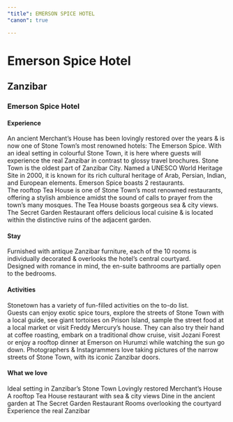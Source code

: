 ```yaml
---
"title": EMERSON SPICE HOTEL
"canon": true

---
```


# Emerson Spice Hotel
## Zanzibar
### Emerson Spice Hotel

#### Experience
An ancient Merchant’s House has been lovingly restored over the years &amp; is now one of Stone Town’s most renowned hotels:  The Emerson Spice.
With an ideal setting in colourful Stone Town, it is here where guests will experience the real Zanzibar in contrast to glossy travel brochures.
Stone Town is the oldest part of Zanzibar City.  Named a UNESCO World Heritage Site in 2000, it is known for its rich cultural heritage of Arab, Persian, Indian, and European elements. 
Emerson Spice boasts 2 restaurants.  
The rooftop Tea House is one of Stone Town’s most renowned restaurants, offering a stylish ambience amidst the sound of calls to prayer from the town’s many mosques.  The Tea House boasts gorgeous sea &amp; city views.
The Secret Garden Restaurant offers delicious local cuisine &amp; is located within the distinctive ruins of the adjacent garden.

#### Stay
Furnished with antique Zanzibar furniture, each of the 10 rooms is individually decorated &amp; overlooks the hotel’s central courtyard.  
Designed with romance in mind, the en-suite bathrooms are partially open to the bedrooms.

#### Activities
Stonetown has a variety of fun-filled activities on the to-do list.  
Guests can enjoy exotic spice tours, explore the streets of Stone Town with a local guide, see giant tortoises on Prison Island, sample the street food at a local market or visit Freddy Mercury’s house.
They can also try their hand at coffee roasting, embark on a traditional dhow cruise, visit Jozani Forest or enjoy a rooftop dinner at Emerson on Hurumzi while watching the sun go down.
Photographers &amp; Instagrammers love taking pictures of the narrow streets of Stone Town, with its iconic Zanzibar doors.


#### What we love
Ideal setting in Zanzibar’s Stone Town
Lovingly restored Merchant’s House
A rooftop Tea House restaurant with sea &amp; city views
Dine in the ancient garden at The Secret Garden Restaurant
Rooms overlooking the courtyard
Experience the real Zanzibar